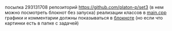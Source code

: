 посылка 293131708
репозиторий https://github.com/platon-p/set3 (в нем можно посмотреть блокнот без запуска)
реализации классов в [main.cpp](./main.cpp)
графики и комментарии должны показываться в [блокноте](./note2.ipynb) (но если что картинки есть в папке с задачей)
